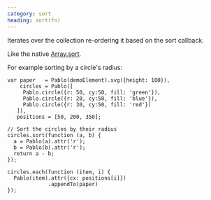 ```yaml
---
category: sort
heading: sort(fn)
---
```


Iterates over the collection re-ordering it based on the sort callback.

Like the native [Array.sort](https://developer.mozilla.org/en-US/docs/JavaScript/Reference/Global_Objects/Array/sort).

For example sorting by a circle's radius:

    var paper   = Pablo(demoElement).svg({height: 100}),
        circles = Pablo([
         Pablo.circle({r: 50, cy:50, fill: 'green'}),
         Pablo.circle({r: 20, cy:50, fill: 'blue'}),
         Pablo.circle({r: 30, cy:50, fill: 'red'})
       ]),
       positions = [50, 200, 350];

    // Sort the circles by their radius
    circles.sort(function (a, b) {
      a = Pablo(a).attr('r');
      b = Pablo(b).attr('r');
      return a - b;
    });

    circles.each(function (item, i) {
      Pablo(item).attr({cx: positions[i]})
                 .appendTo(paper)
    });
